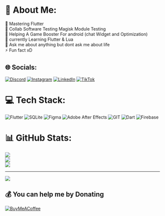 # 💫 About Me:
🔭 Mastering Flutter <br>👯 Collab Software Testing Magisk Module Testing<br>🤝 Helping A Game Booster For android (chat Widget and Optimization)<br>🌱 currently Learning Flutter & Lua<br>💬 Ask me about anything  but  dont ask me about life<br>⚡ Fun fact xD


## 🌐 Socials:
[![Discord](https://img.shields.io/badge/Discord-%237289DA.svg?logo=discord&logoColor=white)](https://discord.gg/https://discord.gg/WyVZmNGhmF) [![Instagram](https://img.shields.io/badge/Instagram-%23E4405F.svg?logo=Instagram&logoColor=white)](https://instagram.com/notp1xel) [![LinkedIn](https://img.shields.io/badge/LinkedIn-%230077B5.svg?logo=linkedin&logoColor=white)](https://linkedin.com/in/alen-yesudas) [![TikTok](https://img.shields.io/badge/TikTok-%23000000.svg?logo=TikTok&logoColor=white)](https://tiktok.com/@yukiiaep) 

# 💻 Tech Stack:
![Flutter](https://img.shields.io/badge/Flutter-%2302569B.svg?style=for-the-badge&logo=Flutter&logoColor=white) ![SQLite](https://img.shields.io/badge/sqlite-%2307405e.svg?style=for-the-badge&logo=sqlite&logoColor=white) 	![Figma](https://img.shields.io/badge/figma-%23F24E1E.svg?style=for-the-badge&logo=figma&logoColor=white) ![Adobe After Effects](https://img.shields.io/badge/Adobe%20After%20Effects-9999FF.svg?style=for-the-badge&logo=Adobe%20After%20Effects&logoColor=white) ![GIT](https://img.shields.io/badge/Git-fc6d26?style=for-the-badge&logo=git&logoColor=white) ![Dart](https://img.shields.io/badge/dart-%230175C2.svg?style=for-the-badge&logo=dart&logoColor=white) ![Firebase](https://img.shields.io/badge/firebase-%23039BE5.svg?style=for-the-badge&logo=firebase)
# 📊 GitHub Stats:
![](https://github-readme-stats.vercel.app/api?username=yukiQLF&theme=ayu-mirage&hide_border=false&include_all_commits=true&count_private=true)<br/>
![](https://github-readme-streak-stats.herokuapp.com/?user=yukiQLF&theme=ayu-mirage&hide_border=false)<br/>
![](https://github-readme-stats.vercel.app/api/top-langs/?username=yukiQLF&theme=ayu-mirage&hide_border=false&include_all_commits=true&count_private=true&layout=compact)

---
[![](https://visitcount.itsvg.in/api?id=yukiQLF&icon=0&color=0)](https://visitcount.itsvg.in)

  ## 💰 You can help me by Donating
  [![BuyMeACoffee](https://img.shields.io/badge/Buy%20Me%20a%20Coffee-ffdd00?style=for-the-badge&logo=buy-me-a-coffee&logoColor=black)](https://buymeacoffee.com/https://www.buymeacoffee.com/yukiqlf) 

  
<!-- Proudly created with GPRM ( https://gprm.itsvg.in ) -->
